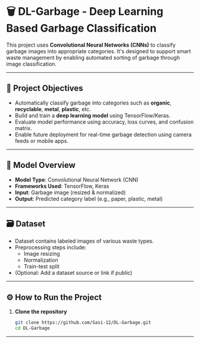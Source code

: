 # 🗑️ DL-Garbage - Deep Learning Based Garbage Classification

This project uses **Convolutional Neural Networks (CNNs)** to classify garbage images into appropriate categories. It's designed to support smart waste management by enabling automated sorting of garbage through image classification.

---

## 📌 Project Objectives

- Automatically classify garbage into categories such as **organic**, **recyclable**, **metal**, **plastic**, etc.
- Build and train a **deep learning model** using TensorFlow/Keras.
- Evaluate model performance using accuracy, loss curves, and confusion matrix.
- Enable future deployment for real-time garbage detection using camera feeds or mobile apps.

---

## 🧠 Model Overview

- **Model Type**: Convolutional Neural Network (CNN)
- **Frameworks Used**: TensorFlow, Keras
- **Input**: Garbage image (resized & normalized)
- **Output**: Predicted category label (e.g., paper, plastic, metal)

---
## 🗃️ Dataset

- Dataset contains labeled images of various waste types.
- Preprocessing steps include:
  - Image resizing
  - Normalization
  - Train-test split
- (Optional: Add a dataset source or link if public)

---

## ⚙️ How to Run the Project

1. **Clone the repository**
   ```bash
   git clone https://github.com/Sasi-12/DL-Garbage.git
   cd DL-Garbage
---
